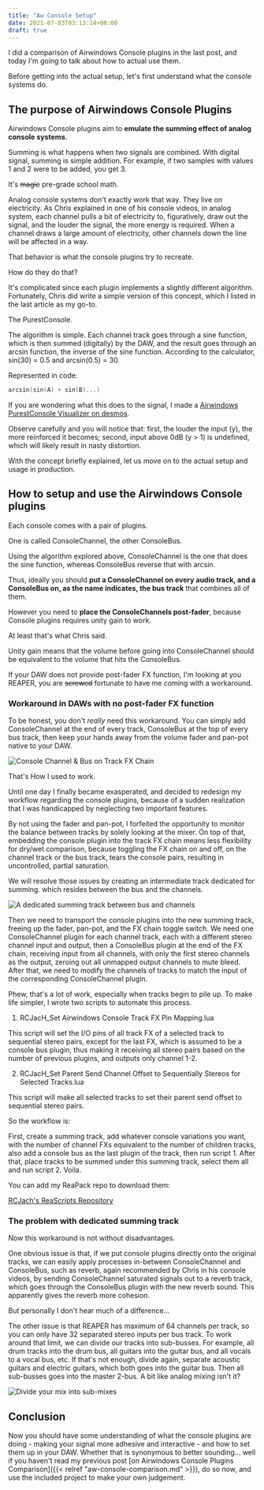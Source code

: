 ```yaml
---
title: "Aw Console Setup"
date: 2021-07-03T03:13:14+08:00
draft: true
---
```


I did a comparison of Airwindows Console plugins in the last post,
and today I'm going to talk about how to actual use them.

Before getting into the actual setup,
let's first understand what the console systems do.

## The purpose of Airwindows Console Plugins

Airwindows Console plugins aim to **emulate the summing effect of analog console systems**.

Summing is what happens when two signals are combined.
With digital signal, summing is simple addition.
For example,
if two samples with values 1 and 2 were to be added,
you get 3.

It's ~~magic~~ pre-grade school math.

Analog console systems don't exactly work that way.
They live on electricity.
As Chris explained in one of his console videos,
in analog system,
each channel pulls a bit of electricity to,
figuratively,
draw out the signal,
and the louder the signal,
the more energy is required.
When a channel draws a large amount of electricity,
other channels down the line will be affected in a way.

That behavior is what the console plugins try to recreate.

How do they do that?

It's complicated since each plugin implements a slightly different algorithm.
Fortunately, Chris did write a simple version of this concept,
which I listed in the last article as my go-to.

The PurestConsole.

The algorithm is simple.
Each channel track goes through a sine function,
which is then summed (digitally) by the DAW,
and the result goes through an arcsin function,
the inverse of the sine function.
According to the calculator,
sin(30) = 0.5 and arcsin(0.5) = 30.

Represented in code:

``` C++
arcsin(sin(A) + sin(B)...)
```

If you are wondering what this does to the signal,
I made a <a href="https://www.desmos.com/calculator/yxsyooalg8" target="_blank">Airwindows PurestConsole Visualizer on desmos</a>.

Observe carefully and you will notice that:
first, the louder the input (y), the more reinforced it becomes;
second, input above 0dB (y > 1) is undefined,
which will likely result in nasty distortion.

With the concept briefly explained,
let us move on to the actual setup and usage in production.

## How to setup and use the Airwindows Console plugins

Each console comes with a pair of plugins.

One is called ConsoleChannel, the other ConsoleBus.

Using the algorithm explored above,
ConsoleChannel is the one that does the sine function,
whereas ConsoleBus reverse that with arcsin.

Thus, ideally you should **put a ConsoleChannel on every audio track,
and a ConsoleBus on, as the name indicates,
the bus track** that combines all of them.

However you need to **place the ConsoleChannels post-fader**,
because Console plugins requires unity gain to work.

At least that's what Chris said.

Unity gain means that the volume before going into ConsoleChannel
should be equivalent to the volume that hits the ConsoleBus.

If your DAW does not provide post-fader FX function,
I'm looking at you REAPER,
you are ~~screwed~~ fortunate to have me coming with a workaround.

### Workaround in DAWs with no post-fader FX function

To be honest, you don't *really* need this workaround.
You can simply add ConsoleChannel at the end of every track,
ConsoleBus at the top of every bus track,
then keep your hands away from the volume fader and pan-pot native to your DAW.

![Console Channel & Bus on Track FX Chain]()

That's How I used to work.

Until one day I finally became exasperated,
and decided to redesign my workflow regarding the console plugins,
because of a sudden realization that I was handicapped by neglecting two important features.

By not using the fader and pan-pot,
I forfeited the opportunity to monitor the balance between tracks by solely looking at the mixer.
On top of that,
embedding the console plugin into the track FX chain means
less flexibility for dry/wet comparison,
because toggling the FX chain on and off,
on the channel track or the bus track,
tears the console pairs,
resulting in uncontrolled, partial saturation.

We will resolve those issues by creating an intermediate track dedicated for summing.
which resides between the bus and the channels.

![A dedicated summing track between bus and channels]()

Then we need to transport the console plugins into the new summing track,
freeing up the fader, pan-pot, and the FX chain toggle switch.
We need one ConsoleChannel plugin for each channel track,
each with a different stereo channel input and output,
then a ConsoleBus plugin at the end of the FX chain,
receiving input from all channels,
with only the first stereo channels as the output,
zeroing out all unmapped output channels to mute bleed.
After that,
we need to modify the channels of tracks to match the input of the corresponding ConsoleChannel plugin.

Phew, that's a lot of work, especially when tracks begin to pile up.
To make life simpler, I wrote two scripts to automate this process.

1. RCJacH_Set Airwindows Console Track FX Pin Mapping.lua

This script will set the I/O pins of all track FX of a selected track to sequential stereo pairs,
except for the last FX,
which is assumed to be a console bus plugin,
thus making it receiving all stereo pairs based on the number of previous plugins,
and outputs only channel 1-2.

2. RCJacH_Set Parent Send Channel Offset to Sequentially Stereos for Selected Tracks.lua

This script will make all selected tracks to set their parent send offset to sequential stereo pairs.

So the workflow is:

First,
create a summing track,
add whatever console variations you want,
with the number of channel FXs equivalent to the number of children tracks,
also add a console bus as the last plugin of the track,
then run script 1.
After that,
place tracks to be summed under this summing track,
select them all and run script 2.
Voila.

You can add my ReaPack repo to download them:

<a href="https://github.com/RCJacH/ReaScripts" target="_blank">RCJach's ReaScripts Repository</a>

### The problem with dedicated summing track

Now this workaround is not without disadvantages.

One obvious issue is that,
if we put console plugins directly onto the original tracks,
we can easily apply processes in-between ConsoleChannel and ConsoleBus,
such as reverb,
again recommended by Chris in his console videos,
by sending ConsoleChannel saturated signals out to a reverb track,
which goes through the ConsoleBus plugin with the new reverb sound.
This apparently gives the reverb more cohesion.

But personally I don't hear much of a difference...

The other issue is that REAPER has maximum of 64 channels per track,
so you can only have 32 separated stereo inputs per bus track.
To work around that limit,
we can divide our tracks into sub-busses.
For example,
all drum tracks into the drum bus,
all guitars into the guitar bus,
and all vocals to a vocal bus, etc.
If that's not enough,
divide again,
separate acoustic guitars and electric guitars,
which both goes into the guitar bus.
Then all sub-busses goes into the master 2-bus.
A bit like analog mixing isn't it?

![Divide your mix into sub-mixes]()

## Conclusion

Now you should have some understanding of what the console plugins are doing -
making your signal more adhesive and interactive -
and how to set them up in your DAW.
Whether that is synonymous to better sounding...
well if you haven't read my previous post [on Airwindows Console Plugins Comparison]({{< relref "aw-console-comparison.md" >}}),
do so now, and use the included project to make your own judgement.
